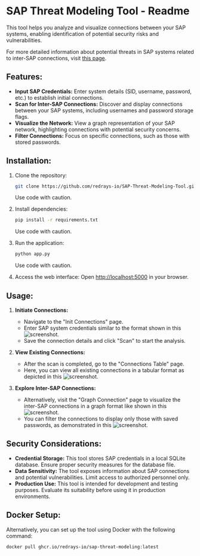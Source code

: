 # SAP Threat Modeling Tool - Readme

This tool helps you analyze and visualize connections between your SAP systems, enabling identification of potential security risks and vulnerabilities.

For more detailed information about potential threats in SAP systems related to inter-SAP connections, visit [this page](https://redrays.io/blog/securing-sap-server-connections-threat-modeling/).
## Features:

- **Input SAP Credentials:** Enter system details (SID, username, password, etc.) to establish initial connections.
- **Scan for Inter-SAP Connections:** Discover and display connections between your SAP systems, including usernames and password storage flags.
- **Visualize the Network:** View a graph representation of your SAP network, highlighting connections with potential security concerns.
- **Filter Connections:** Focus on specific connections, such as those with stored passwords.

## Installation:

1. Clone the repository:
    ```bash
    git clone https://github.com/redrays-io/SAP-Threat-Modeling-Tool.git
    ```
    Use code with caution.

2. Install dependencies:
    ```bash
    pip install -r requirements.txt
    ```
    Use code with caution.

3. Run the application:
    ```bash
    python app.py
    ```
    Use code with caution.

4. Access the web interface: Open [http://localhost:5000](http://localhost:5000) in your browser.

## Usage:

1. **Initiate Connections:**
    - Navigate to the "Init Connections" page.
    - Enter SAP system credentials similar to the format shown in this ![screenshot](https://redrays.io/wp-content/uploads/2024/04/Screenshot-2024-04-23-121400.png).
    - Save the connection details and click "Scan" to start the analysis.

2. **View Existing Connections:**
    - After the scan is completed, go to the "Connections Table" page.
    - Here, you can view all existing connections in a tabular format as depicted in this ![screenshot](https://redrays.io/wp-content/uploads/2024/04/Screenshot-2024-04-23-121419.png).

3. **Explore Inter-SAP Connections:**
    - Alternatively, visit the "Graph Connection" page to visualize the inter-SAP connections in a graph format like shown in this ![screenshot](https://redrays.io/wp-content/uploads/2024/04/Screenshot-2024-04-23-121456.png).
    - You can filter the connections to display only those with saved passwords, as demonstrated in this ![screenshot](https://redrays.io/wp-content/uploads/2024/04/Screenshot-2024-04-23-121526.png).

## Security Considerations:

- **Credential Storage:** This tool stores SAP credentials in a local SQLite database. Ensure proper security measures for the database file.
- **Data Sensitivity:** The tool exposes information about SAP connections and potential vulnerabilities. Limit access to authorized personnel only.
- **Production Use:** This tool is intended for development and testing purposes. Evaluate its suitability before using it in production environments.

## Docker Setup:
Alternatively, you can set up the tool using Docker with the following command:

```bash
docker pull ghcr.io/redrays-io/sap-threat-modeling:latest
```